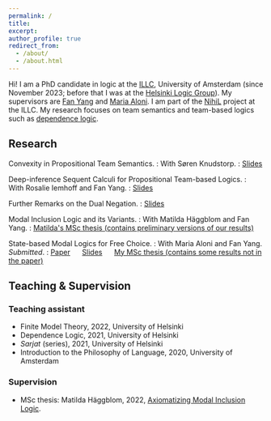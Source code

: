 ```yaml
---
permalink: /
title:
excerpt:
author_profile: true
redirect_from: 
  - /about/
  - /about.html
---
```


Hi! I am a PhD candidate in logic at the [ILLC](https://www.illc.uva.nl/), University of Amsterdam (since November 2023; before that I was at the [Helsinki Logic Group](https://wiki.helsinki.fi/display/Logic/Home)). My supervisors are [Fan Yang](https://sites.google.com/site/fanyanghp/) and [Maria Aloni](https://www.marialoni.org/). I am part of the [NihiL](https://projects.illc.uva.nl/nihil/) project at the ILLC. My research focuses on team semantics and team-based logics such as [dependence logic](https://plato.stanford.edu/entries/logic-dependence/).

Research
------

Convexity in Propositional Team Semantics.
: With Søren Knudstorp.
: [Slides](files/Convexity.pdf)

Deep-inference Sequent Calculi for Propositional Team-based Logics.
: With Rosalie Iemhoff and Fan Yang.
: [Slides](files/Deep_inference_sequent_calculi_for_propositional_team_logics.pdf)

Further Remarks on the Dual Negation.
: [Slides](files/Remark_on_dual_negation.pdf)

Modal Inclusion Logic and its Variants.
: With Matilda Häggblom and Fan Yang.
: [Matilda's MSc thesis (contains preliminary versions of our results)](https://helda.helsinki.fi/items/89688789-0073-4191-8777-98542f128949)

State-based Modal Logics for Free Choice.
: With Maria Aloni and Fan Yang. *Submitted*.
: [Paper](https://arxiv.org/abs/2305.11777) &nbsp;&nbsp;&nbsp;&nbsp;&nbsp;[Slides](files/Axiomatization_of_BSML.pdf) &nbsp;&nbsp;&nbsp;&nbsp;&nbsp;[My MSc thesis (contains some results not in the paper)](https://msclogic.illc.uva.nl/theses/archive/publication/4941/The-Logic-of-Free-Choice-Axiomatizations-of-State-based-Modal-Logics)

Teaching & Supervision
------

### Teaching assistant

* Finite Model Theory, 2022, University of Helsinki
* Dependence Logic, 2021, University of Helsinki
* *Sarjat* (series), 2021, University of Helsinki
* Introduction to the Philosophy of Language, 2020, University of Amsterdam

### Supervision

* MSc thesis: Matilda Häggblom, 2022, [Axiomatizing Modal Inclusion Logic](https://helda.helsinki.fi/items/89688789-0073-4191-8777-98542f128949).
